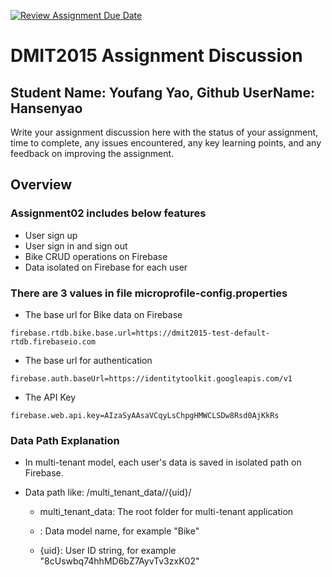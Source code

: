 [![Review Assignment Due Date](https://classroom.github.com/assets/deadline-readme-button-22041afd0340ce965d47ae6ef1cefeee28c7c493a6346c4f15d667ab976d596c.svg)](https://classroom.github.com/a/wc252Yhc)
# DMIT2015 Assignment Discussion

## Student Name: Youfang Yao, Github UserName: Hansenyao

Write your assignment discussion here with the status of your assignment, time to complete, any issues encountered, any key learning points, and any feedback on improving the assignment.

## Overview

### Assignment02 includes below features

- User sign up
- User sign in and sign out
- Bike CRUD operations on Firebase
- Data isolated on Firebase for each user

### There are 3 values in file microprofile-config.properties 

- The base url for Bike data on Firebase

```
firebase.rtdb.bike.base.url=https://dmit2015-test-default-rtdb.firebaseio.com
```
- The base url for authentication

```
firebase.auth.baseUrl=https://identitytoolkit.googleapis.com/v1
```

- The API Key

```
firebase.web.api.key=AIzaSyAAsaVCqyLsChpgHMWCLSDw8Rsd0AjKkRs
```

### Data Path Explanation

- In multi-tenant model, each user's data is saved in isolated path on Firebase.

- Data path like: /multi_tenant_data/<Entity>/{uid}/

  - multi_tenant_data: The root folder for multi-tenant application

  - <Entity>: Data model name, for example "Bike"

  - {uid}: User ID string, for example "8cUswbq74hhMD6bZ7AyvTv3zxK02"
